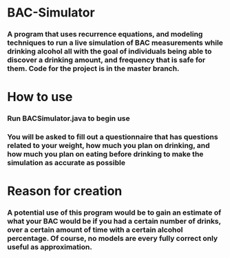 # BAC-Simulator
### A program that uses recurrence equations, and modeling techniques to run a live simulation of BAC measurements while drinking alcohol all with the goal of individuals being able to discover a drinking amount, and frequency that is safe for them. Code for the project is in the master branch.

# How to use
### Run BACSimulator.java to begin use
### You will be asked to fill out a questionnaire that has questions related to your weight, how much you plan on drinking, and how much you plan on eating before drinking to make the simulation as accurate as possible

# Reason for creation
### A potential use of this program would be to gain an estimate of what your BAC would be if you had a certain number of drinks, over a certain amount of time with a certain alcohol percentage. Of course, no models are every fully correct only useful as approximation.
